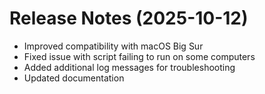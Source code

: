 # Release Notes (2025-10-12)

- Improved compatibility with macOS Big Sur
- Fixed issue with script failing to run on some computers
- Added additional log messages for troubleshooting
- Updated documentation